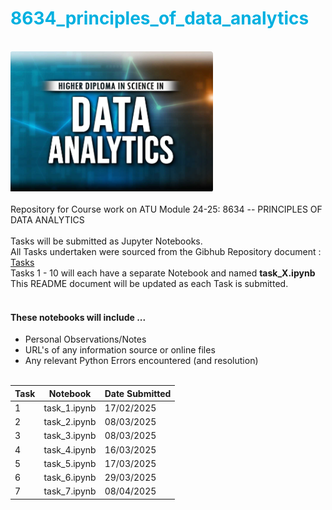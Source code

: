 # <font color = "sky blue">8634_principles_of_data_analytics</font>
</br>![Data Analytics](https://github.com/ngn73/4122_progamming_and_scripting/blob/main/resources/data_analytics.png?raw=true)</br></br>
Repository for Course work on ATU Module 24-25: 8634 -- PRINCIPLES OF DATA ANALYTICS
</br></br>
Tasks will be submitted as Jupyter Notebooks.</br>
All Tasks undertaken were sourced from the  Gibhub Repository document :  [Tasks](https://github.com/ianmcloughlin/principles_of_data_analytics/tree/main/assessment/tasks.md)
</br>
Tasks 1 - 10 will each have a separate Notebook and named **task_X.ipynb**</br>
This README document will be updated as each Task is submitted.</br>
</br>
#### These notebooks will include ...
- Personal Observations/Notes
- URL's of any information source or online files
- Any relevant Python Errors encountered (and resolution)
</br></br>

|Task|Notebook|Date Submitted|
|--------|--------|-----------|
|1 |task_1.ipynb|17/02/2025|
|2 |task_2.ipynb|08/03/2025|
|3 |task_3.ipynb|08/03/2025|
|4 |task_4.ipynb|16/03/2025|
|5 |task_5.ipynb|17/03/2025|
|6 |task_6.ipynb|29/03/2025|
|7 |task_7.ipynb|08/04/2025|




